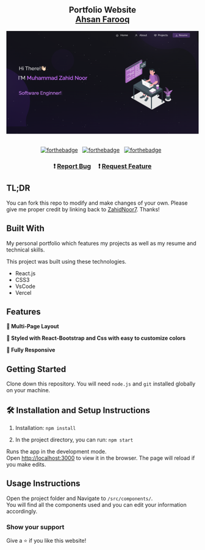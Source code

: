 <h2 align="center">
  Portfolio Website<br/>
  <a href="https://portfolio-31n6ho29h-zahidnoor7.vercel.app/" target="_blank">Ahsan Farooq</a>
</h2>
<div align="center">
  <img alt="Cover" src="./Images/cover-img.png" />
</div>

<br/>

<center align="center">

[![forthebadge](https://forthebadge.com/images/badges/built-with-love.svg)](https://forthebadge.com) &nbsp;
[![forthebadge](https://forthebadge.com/images/badges/made-with-javascript.svg)](https://forthebadge.com) &nbsp;
[![forthebadge](https://forthebadge.com/images/badges/open-source.svg)](https://forthebadge.com) &nbsp;

</center>

<h3 align="center">
    ❗️ 
    <a href="https://github.com/ZahidNoor7/Portfolio/issues">Report Bug</a> &nbsp; &nbsp;
    ❗️
    <a href="https://github.com/ZahidNoor7/Portfolio/issues">Request Feature</a>
</h3>

## TL;DR

You can fork this repo to modify and make changes of your own. Please give me proper credit by linking back to [ZahidNoor7](https://github.com/ZahidNoor7/Portfolio). Thanks!

## Built With

My personal portfolio which features my projects as well as my resume and technical skills.<br/>

This project was built using these technologies.

- React.js
- CSS3
- VsCode
- Vercel

## Features

**📖 Multi-Page Layout**

**🎨 Styled with React-Bootstrap and Css with easy to customize colors**

**📱 Fully Responsive**

## Getting Started

Clone down this repository. You will need `node.js` and `git` installed globally on your machine.

## 🛠 Installation and Setup Instructions

1. Installation: `npm install`

2. In the project directory, you can run: `npm start`

Runs the app in the development mode.\
Open [http://localhost:3000](http://localhost:3000) to view it in the browser.
The page will reload if you make edits.

## Usage Instructions

Open the project folder and Navigate to `/src/components/`. <br/>
You will find all the components used and you can edit your information accordingly.

### Show your support

Give a ⭐ if you like this website!
